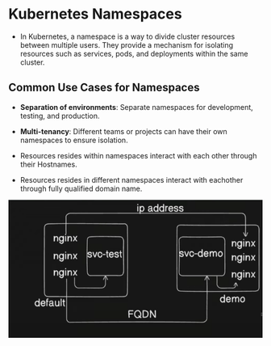 # Kubernetes Namespaces

- In Kubernetes, a namespace is a way to divide cluster resources between multiple users.  They provide a mechanism for isolating resources such as services, pods, and deployments within the same cluster.

## Common Use Cases for Namespaces
- **Separation of environments**: Separate namespaces for development, testing, and production.
- **Multi-tenancy**: Different teams or projects can have their own namespaces to ensure isolation.

- Resources resides within namespaces interact with each other through their Hostnames.
- Resources resides in different namespaces interact with eachother through fully qualified domain name.

![alt text](namespace.png)